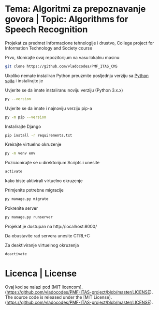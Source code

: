 # Tema: Algoritmi za prepoznavanje govora | Topic: Algorithms for Speech Recognition
Projekat za predmet Informacione tehnologije i drustvo, College project for Information Technology and Society course 

Prvo, klonirajte ovaj repozitorijum na vasu lokalnu masinu

```bash
git clone https://github.com/vladocodes/PMF_ITAS_CMS
```

Ukoliko nemate instaliran Python preuzmite posljednju verziju sa [Python sajta](https://www.python.org/downloads/windows/) i instalirajte je

Uvjerite se da imate instaliranu noviju verziju (Python 3.x.x)

```bash
py --version
```

Uvjerite se da imate i najnoviju verziju pip-a

```bash
py -m pip --version
```

Instalirajte Django

```bash
pip install -r requirements.txt
```

Kreirajte virtuelno okruzenje

```bash
py -m venv env
```

Pozicionirajte se u direktorijum Scripts i unesite
```bash
activate
```
kako biste aktivirali virtuelno okruzenje


Primjenite potrebne migracije

```bash
py manage.py migrate
```

Pokrenite server

```bash
py manage.py runserver
```

Projekat je dostupan na http://localhost:8000/

Da obustavite rad servera unesite CTRL+C

Za deaktiviranje virtuelnog okruzenja

```bash
deactivate
```

# Licenca | License
Ovaj kod se nalazi pod [MIT licencom].(https://github.com/vladocodes/PMF-ITAS-project/blob/master/LICENSE).  
The source code is released under the [MIT License].(https://github.com/vladocodes/PMF-ITAS-project/blob/master/LICENSE).
